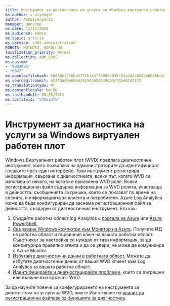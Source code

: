 ```yaml
---
title: Инструмент за диагностика на услуги за Windows виртуален работен плот
ms.author: v-aiyengar
author: AshaIyengar21
manager: dansimp
ms.date: 12/14/2020
ms.audience: Admin
ms.topic: article
ms.service: o365-administration
ROBOTS: NOINDEX, NOFOLLOW
localization_priority: Normal
ms.collection: Adm_O365
ms.custom:
- "9003893"
- "6947"
ms.openlocfilehash: 58688e3216ba6777b1a4f76095bd39c81a2d2a8294e06b6bc61c7134f6d589f9
ms.sourcegitcommit: b5f7da89a650d2915dc652449623c78be6247175
ms.translationtype: MT
ms.contentlocale: bg-BG
ms.lasthandoff: 08/05/2021
ms.locfileid: "54052375"
---
```

# <a name="service-diagnostics-tool-for-windows-virtual-desktop"></a>Инструмент за диагностика на услуги за Windows виртуален работен плот

Windows Виртуалният работен плот (WVD) предлага диагностичен инструмент, който позволява на администраторите да идентифицират грешките чрез един интерфейс. Този инструмент регистрира информация, свързана с диагностиката, всеки път, когато WVD се използва от някого, на когото е присвоена WVD роля. Всеки регистрационен файл съдържа информация за WVD ролята, участваща в дейността, съобщенията за грешки, които се показват по време на сесията, и информацията за клиента и потребителя. Azure Log Analytics може да бъде конфигуриран да заснема регистрационния файл за дейността, създаден от диагностичния инструмент. Ето как:

1. Създайте работна област log Analytics с [портала на Azure](https://go.microsoft.com/fwlink/?linkid=2129500) или [Azure PowerShell.](https://go.microsoft.com/fwlink/?linkid=2129501)
1. [Свързване Windows компютри към Монитор на Azure](https://go.microsoft.com/fwlink/?linkid=2129913). Получете ИД на работна област и първичния ключ на вашата работна област. Съветникът за настройка се нуждае от тази информация, за да конфигурира правилно агента и да се увери, че може да комуникира с Azure Monitor.
1. [Избутайте диагностични данни в работната област.](https://go.microsoft.com/fwlink/?linkid=2128284) Можете да избутате диагностични данни от вашия WVD клиент към Log Analytics за вашата работна област.
1. [Идентифицирайте и диагностицирайте проблеми,](https://go.microsoft.com/fwlink/?linkid=2128338) които са вътрешни или външни във връзка с WVD.

За да научите повече за конфигурирането на инструмента за диагностика на услуги за WVD, вижте Използване на [анализ на регистрационни файлове за функцията за диагностика](https://go.microsoft.com/fwlink/?linkid=2128084).
